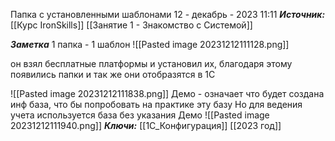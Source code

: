 
Папка с установленными шаблонами
 12 - декабрь - 2023  11:11 
***Источник:***  [[Курс IronSkills]] [[Занятие 1 - Знакомство с Системой]]

***Заметка*** 
1 папка - 1 шаблон 
![[Pasted image 20231212111128.png]]

он взял бесплатные платформы и установил их, благодаря этому появились папки и так же они отобразятся в 1С

![[Pasted image 20231212111838.png]]
Демо - означает что будет создана инф база, что бы попробовать на практике эту базу
Но для ведения учета используется база без указания Демо
![[Pasted image 20231212111940.png]]
***Ключи:*** [[1С_Конфигурация]] [[2023 год]]